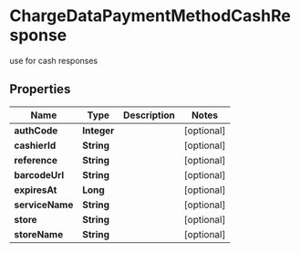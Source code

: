 

# ChargeDataPaymentMethodCashResponse

use for cash responses

## Properties

| Name | Type | Description | Notes |
|------------ | ------------- | ------------- | -------------|
|**authCode** | **Integer** |  |  [optional] |
|**cashierId** | **String** |  |  [optional] |
|**reference** | **String** |  |  [optional] |
|**barcodeUrl** | **String** |  |  [optional] |
|**expiresAt** | **Long** |  |  [optional] |
|**serviceName** | **String** |  |  [optional] |
|**store** | **String** |  |  [optional] |
|**storeName** | **String** |  |  [optional] |



